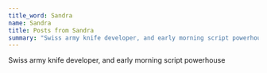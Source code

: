 ```yaml
---
title_word: Sandra
name: Sandra
title: Posts from Sandra
summary: "Swiss army knife developer, and early morning script powerhouse"
---
```



Swiss army knife developer, and early morning script powerhouse